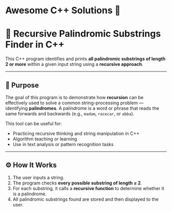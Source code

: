 # Awesome C++ Solutions 🚀

# 🔁 Recursive Palindromic Substrings Finder in C++

This C++ program identifies and prints **all palindromic substrings of length 2 or more** within a given input string using a **recursive approach**.

---

## 🎯 Purpose

The goal of this program is to demonstrate how **recursion** can be effectively used to solve a common string-processing problem — identifying **palindromes**. A palindrome is a word or phrase that reads the same forwards and backwards (e.g., `madam`, `racecar`, or `abba`).

This tool can be useful for:
- Practicing recursive thinking and string manipulation in C++
- Algorithm teaching or learning
- Use in text analysis or pattern recognition tasks

---

## ⚙️ How It Works

1. The user inputs a string.
2. The program checks **every possible substring of length ≥ 2**.
3. For each substring, it calls a **recursive function** to determine whether it is a palindrome.
4. All palindromic substrings found are stored and then displayed to the user.



